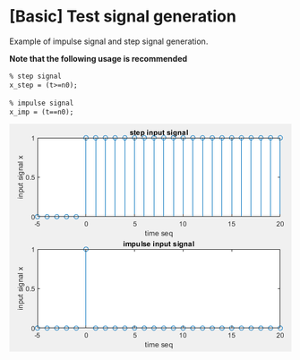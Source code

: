# [Basic] Test signal generation

Example of impulse signal and step signal generation.

**Note that the following usage is recommended**
~~~~
% step signal
x_step = (t>=n0);

% impulse signal
x_imp = (t==n0);
~~~~


![Fig.1](./1.PNG)